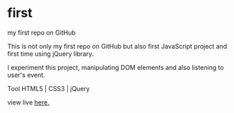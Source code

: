 # first
my first repo on GitHub

This is not only my first repo on GitHub but also first JavaScript project and first time using jQuery library.

I experiment this project, manipulating DOM elements and also listening to user's event.

Tool
HTML5 | CSS3 | jQuery

view live [here.](https://ahotipid.github.io/first/)

